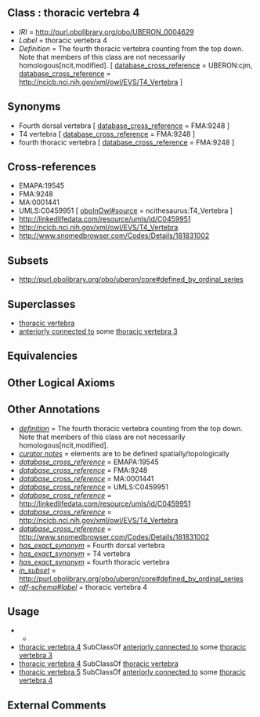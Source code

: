 
## Class : thoracic vertebra 4

 * *IRI* = http://purl.obolibrary.org/obo/UBERON_0004629
 * *Label* = thoracic vertebra 4
 * *Definition* = The fourth thoracic vertebra counting from the top down. Note that members of this class are not necessarily homologous[ncit,modified]. [ [database_cross_reference](../../ef/oboInOwl#hasDbXref.md) = UBERON:cjm, [database_cross_reference](../../ef/oboInOwl#hasDbXref.md) = http://ncicb.nci.nih.gov/xml/owl/EVS/T4_Vertebra ]

## Synonyms

 * Fourth dorsal vertebra [ [database_cross_reference](../../ef/oboInOwl#hasDbXref.md) = FMA:9248 ]
 * T4 vertebra [ [database_cross_reference](../../ef/oboInOwl#hasDbXref.md) = FMA:9248 ]
 * fourth thoracic vertebra [ [database_cross_reference](../../ef/oboInOwl#hasDbXref.md) = FMA:9248 ]

## Cross-references

 * EMAPA:19545
 * FMA:9248
 * MA:0001441
 * UMLS:C0459951 [ [oboInOwl#source](../../ce/oboInOwl#source.md) = ncithesaurus:T4_Vertebra ]
 * http://linkedlifedata.com/resource/umls/id/C0459951
 * http://ncicb.nci.nih.gov/xml/owl/EVS/T4_Vertebra
 * http://www.snomedbrowser.com/Codes/Details/181831002

## Subsets

 * http://purl.obolibrary.org/obo/uberon/core#defined_by_ordinal_series

## Superclasses

 * [thoracic vertebra](../../UBERON/47/UBERON_0002347.md)
 * [anteriorly connected to](../../core#anteriorly/to/core#anteriorly_connected_to.md) some [thoracic vertebra 3](../../UBERON/28/UBERON_0004628.md)

## Equivalencies


## Other Logical Axioms


## Other Annotations

 * *[definition](../../IAO/15/IAO_0000115.md)* = The fourth thoracic vertebra counting from the top down. Note that members of this class are not necessarily homologous[ncit,modified].
 * *[curator notes](../../IAO/32/IAO_0000232.md)* = elements are to be defined spatially/topologically
 * *[database_cross_reference](../../ef/oboInOwl#hasDbXref.md)* = EMAPA:19545
 * *[database_cross_reference](../../ef/oboInOwl#hasDbXref.md)* = FMA:9248
 * *[database_cross_reference](../../ef/oboInOwl#hasDbXref.md)* = MA:0001441
 * *[database_cross_reference](../../ef/oboInOwl#hasDbXref.md)* = UMLS:C0459951
 * *[database_cross_reference](../../ef/oboInOwl#hasDbXref.md)* = http://linkedlifedata.com/resource/umls/id/C0459951
 * *[database_cross_reference](../../ef/oboInOwl#hasDbXref.md)* = http://ncicb.nci.nih.gov/xml/owl/EVS/T4_Vertebra
 * *[database_cross_reference](../../ef/oboInOwl#hasDbXref.md)* = http://www.snomedbrowser.com/Codes/Details/181831002
 * *[has_exact_synonym](../../ym/oboInOwl#hasExactSynonym.md)* = Fourth dorsal vertebra
 * *[has_exact_synonym](../../ym/oboInOwl#hasExactSynonym.md)* = T4 vertebra
 * *[has_exact_synonym](../../ym/oboInOwl#hasExactSynonym.md)* = fourth thoracic vertebra
 * *[in_subset](../../et/oboInOwl#inSubset.md)* = http://purl.obolibrary.org/obo/uberon/core#defined_by_ordinal_series
 * *[rdf-schema#label](../../el/rdf-schema#label.md)* = thoracic vertebra 4

## Usage

 * -
 * [thoracic vertebra 4](../../UBERON/29/UBERON_0004629.md) SubClassOf [anteriorly connected to](../../core#anteriorly/to/core#anteriorly_connected_to.md) some [thoracic vertebra 3](../../UBERON/28/UBERON_0004628.md)
 * [thoracic vertebra 4](../../UBERON/29/UBERON_0004629.md) SubClassOf [thoracic vertebra](../../UBERON/47/UBERON_0002347.md)
 * [thoracic vertebra 5](../../UBERON/30/UBERON_0004630.md) SubClassOf [anteriorly connected to](../../core#anteriorly/to/core#anteriorly_connected_to.md) some [thoracic vertebra 4](../../UBERON/29/UBERON_0004629.md)

## External Comments

